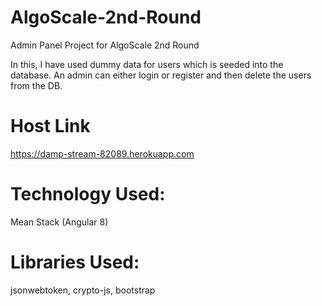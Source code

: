 # AlgoScale-2nd-Round
Admin Panel Project for AlgoScale 2nd Round

In this, I have used dummy data for users which is seeded into the database.
An admin can either login or register and then delete the users from the DB.

# Host Link
https://damp-stream-82089.herokuapp.com

# Technology Used:
  Mean Stack (Angular 8)
# Libraries Used:
  jsonwebtoken,
  crypto-js,
  bootstrap
